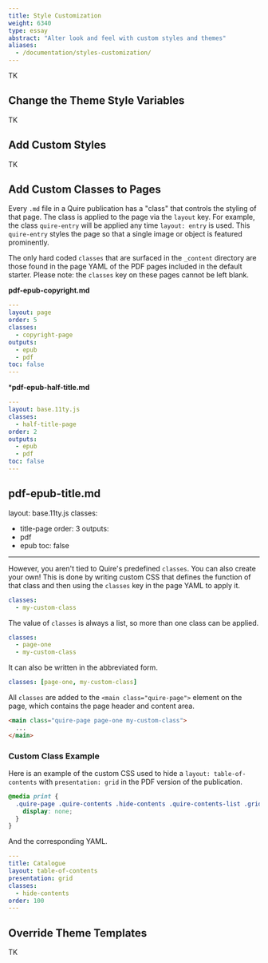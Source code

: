```yaml
---
title: Style Customization
weight: 6340
type: essay
abstract: "Alter look and feel with custom styles and themes"
aliases:
  - /documentation/styles-customization/
---
```


TK

## Change the Theme Style Variables

TK

## Add Custom Styles

TK

## Add Custom Classes to Pages

Every `.md` file in a Quire publication has a "class" that controls the styling of that page. The class is applied to the page via the `layout` key. For example, the class `quire-entry` will be applied any time `layout: entry` is used. This `quire-entry` styles the page so that a single image or object is featured prominently. 

The only hard coded `classes` that are surfaced in the `_content` directory are those found in the page YAML of the PDF pages included in the default starter. Please note: the `classes` key on these pages cannot be left blank. 

**pdf-epub-copyright.md**

```yaml
---
layout: page
order: 5
classes:
  - copyright-page
outputs:
  - epub
  - pdf
toc: false
---
```

***pdf-epub-half-title.md**
```yaml
---
layout: base.11ty.js
classes:
  - half-title-page
order: 2
outputs:
  - epub
  - pdf
toc: false
---
```

**pdf-epub-title.md**
---
layout: base.11ty.js
classes:
  - title-page
order: 3
outputs:
  - pdf
  - epub
toc: false
---

However, you aren't tied to Quire's predefined `classes`. You can also create your own! This is done by writing custom CSS that defines the function of that class and then using the `classes` key in the page YAML to apply it.  

```yaml
classes:
  - my-custom-class
```

The value of `classes` is always a list, so more than one class can be applied.

```yaml
classes:
  - page-one
  - my-custom-class
```

It can also be written in the abbreviated form.

```yaml
classes: [page-one, my-custom-class]
```

All `classes` are added to the `<main class="quire-page">` element on the page, which contains the page header and content area. 

```html
<main class="quire-page page-one my-custom-class">
  ...
</main>
```

### Custom Class Example

Here is an example of the custom CSS used to hide a `layout: table-of-contents` with `presentation: grid` in the PDF version of the publication.  

```css
@media print {
  .quire-page .quire-contents .hide-contents .quire-contents-list .grid {
    display: none;
  }
}
```

And the corresponding YAML.

```yaml
---
title: Catalogue
layout: table-of-contents
presentation: grid
classes:
  - hide-contents
order: 100
---
```

## Override Theme Templates

TK
